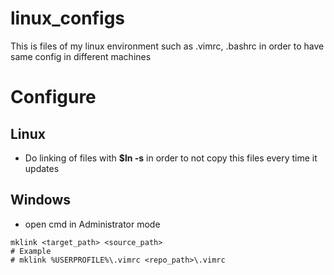 # linux_configs
This is files of my linux environment such as .vimrc, .bashrc in order to have same config in different machines

# Configure 
## Linux
- Do linking of files with **$ln -s** in order to not copy this files every time it updates
## Windows
- open cmd in Administrator mode
```
mklink <target_path> <source_path>
# Example
# mklink %USERPROFILE%\.vimrc <repo_path>\.vimrc
```
